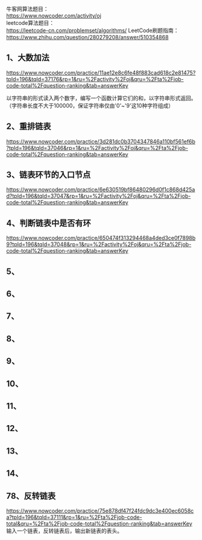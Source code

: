 牛客网算法题目：    
https://www.nowcoder.com/activity/oj     
leetcode算法题目：   
https://leetcode-cn.com/problemset/algorithms/ 
LeetCode刷题指南：https://www.zhihu.com/question/280279208/answer/510354868 
## 1、大数加法 
https://www.nowcoder.com/practice/11ae12e8c6fe48f883cad618c2e81475?tpId=196&tqId=37176&rp=1&ru=%2Factivity%2Foj&qru=%2Fta%2Fjob-code-total%2Fquestion-ranking&tab=answerKey     

以字符串的形式读入两个数字，编写一个函数计算它们的和，以字符串形式返回。
（字符串长度不大于100000，保证字符串仅由'0'~'9'这10种字符组成）

## 2、重排链表   
https://www.nowcoder.com/practice/3d281dc0b3704347846a110bf561ef6b?tpId=196&tqId=37046&rp=1&ru=%2Factivity%2Foj&qru=%2Fta%2Fjob-code-total%2Fquestion-ranking&tab=answerKey     

## 3、链表环节的入口节点
https://www.nowcoder.com/practice/6e630519bf86480296d0f1c868d425ad?tpId=196&tqId=37047&rp=1&ru=%2Factivity%2Foj&qru=%2Fta%2Fjob-code-total%2Fquestion-ranking&tab=answerKey

## 4、判断链表中是否有环
https://www.nowcoder.com/practice/650474f313294468a4ded3ce0f7898b9?tpId=196&tqId=37048&rp=1&ru=%2Factivity%2Foj&qru=%2Fta%2Fjob-code-total%2Fquestion-ranking&tab=answerKey     

## 5、

## 6、
## 7、
## 8、 
## 9、
## 10、
## 11、 
## 12、 
## 13、
## 14、
## 78、反转链表  
https://www.nowcoder.com/practice/75e878df47f24fdc9dc3e400ec6058ca?tpId=196&tqId=37111&rp=1&ru=%2Fta%2Fjob-code-total&qru=%2Fta%2Fjob-code-total%2Fquestion-ranking&tab=answerKey   
输入一个链表，反转链表后，输出新链表的表头。  
